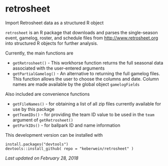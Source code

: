 # retrosheet
Import Retrosheet data as a structured R object

`retrosheet` is an R package that downloads and parses the single-season event, gamelog, roster, and schedule
files from http://www.retrosheet.org into structured R objects for further analysis.

Currently, the main functions are
 - `getRetrosheet()` - This workhorse function returns the full seasonal data associated with the user-entered 
 arguments
 - `getPartialGamelog()` - An alternative to returning the full gamelog files.  This function allows the user
 to choose the columns and date. Column names are made available by the global object `gamelogFields`
 
Also included are convenience functions 
 - `getFileNames()` - for obtaining a list of all zip files currently available for use by this package
 - `getTeamIDs()` - for providing the team ID value to be used in the `team` argument of `getRetrosheet()`
 - `getParkIDs()` - for ballpark ID and name information
	
This development version can be installed with 

	install.packages("devtools")
	devtools::install_github( repo = "keberwein/retrosheet" )
	
*Last updated on February 28, 2018*
